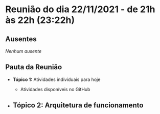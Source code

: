 # Reunião do dia 22/11/2021 - de 21h às 22h (23:22h)

## Ausentes

*Nenhum ausente*

##  Pauta da Reunião

- **Tópico 1:** Atividades individuais para hoje
  - Atividades disponíveis no GitHub

- **Tópico 2:** Arquitetura de funcionamento
  - 
